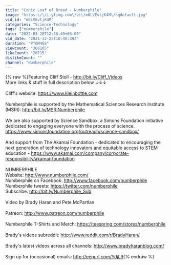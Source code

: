 ```yaml
---
title: "Conic Loaf of Bread - Numberphile"
image: "https:\/\/i.ytimg.com\/vi\/m0LVEvtjK4M\/hqdefault.jpg"
vid_id: "m0LVEvtjK4M"
categories: "Science-Technology"
tags: ["numberphile"]
date: "2022-03-20T12:38:49+03:00"
vid_date: "2021-12-25T10:40:39Z"
duration: "PT6M46S"
viewcount: "366105"
likeCount: "20715"
dislikeCount: ""
channel: "Numberphile"
---
```

{% raw %}Featuring Cliff Stoll - <a rel="nofollow" target="blank" href="http://bit.ly/Cliff_Videos">http://bit.ly/Cliff_Videos</a><br />More links &amp; stuff in full description below ↓↓↓<br /><br />Cliff's website: <a rel="nofollow" target="blank" href="https://www.kleinbottle.com">https://www.kleinbottle.com</a><br /><br />Numberphile is supported by the Mathematical Sciences Research Institute (MSRI): <a rel="nofollow" target="blank" href="http://bit.ly/MSRINumberphile">http://bit.ly/MSRINumberphile</a><br /><br />We are also supported by Science Sandbox, a Simons Foundation initiative dedicated to engaging everyone with the process of science. <a rel="nofollow" target="blank" href="https://www.simonsfoundation.org/outreach/science-sandbox/">https://www.simonsfoundation.org/outreach/science-sandbox/</a><br /><br />And support from The Akamai Foundation - dedicated to encouraging the next generation of technology innovators and equitable access to STEM education - <a rel="nofollow" target="blank" href="https://www.akamai.com/company/corporate-responsibility/akamai-foundation">https://www.akamai.com/company/corporate-responsibility/akamai-foundation</a><br /><br />NUMBERPHILE<br />Website: <a rel="nofollow" target="blank" href="http://www.numberphile.com/">http://www.numberphile.com/</a><br />Numberphile on Facebook: <a rel="nofollow" target="blank" href="http://www.facebook.com/numberphile">http://www.facebook.com/numberphile</a><br />Numberphile tweets: <a rel="nofollow" target="blank" href="https://twitter.com/numberphile">https://twitter.com/numberphile</a><br />Subscribe: <a rel="nofollow" target="blank" href="http://bit.ly/Numberphile_Sub">http://bit.ly/Numberphile_Sub</a><br /><br />Video by Brady Haran and Pete McPartlan<br /><br />Patreon: <a rel="nofollow" target="blank" href="http://www.patreon.com/numberphile">http://www.patreon.com/numberphile</a><br /><br />Numberphile T-Shirts and Merch: <a rel="nofollow" target="blank" href="https://teespring.com/stores/numberphile">https://teespring.com/stores/numberphile</a><br /><br />Brady's videos subreddit: <a rel="nofollow" target="blank" href="http://www.reddit.com/r/BradyHaran/">http://www.reddit.com/r/BradyHaran/</a><br /><br />Brady's latest videos across all channels: <a rel="nofollow" target="blank" href="http://www.bradyharanblog.com/">http://www.bradyharanblog.com/</a><br /><br />Sign up for (occasional) emails: <a rel="nofollow" target="blank" href="http://eepurl.com/YdjL9">http://eepurl.com/YdjL9</a>{% endraw %}
